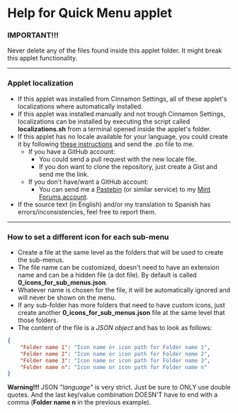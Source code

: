 # Help for Quick Menu applet

### IMPORTANT!!!
Never delete any of the files found inside this applet folder. It might break this applet functionality.

***

### Applet localization

- If this applet was installed from Cinnamon Settings, all of these applet's localizations where automatically installed.
- If this applet was installed manually and not trough Cinnamon Settings, localizations can be installed by executing the script called **localizations.sh** from a terminal opened inside the applet's folder.
- If this applet has no locale available for your language, you could create it by following [these instructions](https://github.com/Odyseus/CinnamonTools/blob/master/BASICS.md#how-to-localize-applets) and send the .po file to me.
    - If you have a GitHub account:
        - You could send a pull request with the new locale file.
        - If you don want to clone the repository, just create a Gist and send me the link.
    - If you don't have/want a GitHub account:
        - You can send me a [Pastebin](http://pastebin.com/) (or similar service) to my [Mint Forums account](https://forums.linuxmint.com/memberlist.php?mode=viewprofile&u=164858).
- If the source text (in English) and/or my translation to Spanish has errors/inconsistencies, feel free to report them.

***

### How to set a different icon for each sub-menu
- Create a file at the same level as the folders that will be used to create the sub-menus.
- The file name can be customized, doesn't need to have an extension name and can be a hidden file (a dot file). By default is called **0_icons_for_sub_menus.json**.
- Whatever name is chosen for the file, it will be automatically ignored and will never be shown on the menu.
- If any sub-folder has more folders that need to have custom icons, just create another **0_icons_for_sub_menus.json** file at the same level that those folders.
- The content of the file is a *JSON object* and has to look as follows:
```json
{
    "Folder name 1": "Icon name or icon path for Folder name 1",
    "Folder name 2": "Icon name or icon path for Folder name 2",
    "Folder name 3": "Icon name or icon path for Folder name 3",
    "Folder name n": "Icon name or icon path for Folder name n"
}
```

**Warning!!!** JSON *"language"* is very strict. Just be sure to ONLY use double quotes. And the last key/value combination DOESN'T have to end with a comma (**Folder name n** in the previous example).
